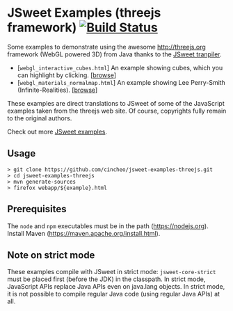 # JSweet Examples (threejs framework) [![Build Status](https://travis-ci.com/lgrignon/jsweet-examples-threejs.svg?branch=master)](https://travis-ci.org/lgrignon/jsweet-examples-threejs)

Some examples to demonstrate using the awesome http://threejs.org framework (WebGL powered 3D) from Java thanks to the [JSweet tranpiler](https://github.com/cincheo/jsweet).

- [`webgl_interactive_cubes.html`] An example showing cubes, which you can highlight by clicking. [[browse](http://examples.jsweet.org/jsweet-examples-threejs/webapp/webgl_interactive_cubes.html)]
- [`webgl_materials_normalmap.html`] An example showing Lee Perry-Smith (Infinite-Realities). [[browse](http://examples.jsweet.org/jsweet-examples-threejs/webapp/webgl_materials_normalmap.html)]

These examples are direct translations to JSweet of some of the JavaScript examples taken from the threejs web site. Of course, copyrights fully remain to the original authors.

Check out more [JSweet examples](https://github.com/cincheo/jsweet).

## Usage

```
> git clone https://github.com/cincheo/jsweet-examples-threejs.git
> cd jsweet-examples-threejs
> mvn generate-sources
> firefox webapp/${example}.html
```

## Prerequisites

The `node` and `npm` executables must be in the path (https://nodejs.org).
Install Maven (https://maven.apache.org/install.html).

## Note on strict mode

These examples compile with JSweet in strict mode: `jsweet-core-strict` must be placed first (before the JDK) in the classpath.
In strict mode, JavaScript APIs replace Java APIs even on java.lang objects. In strict mode, it is not possible to compile regular Java code (using regular Java APIs) at all. 
